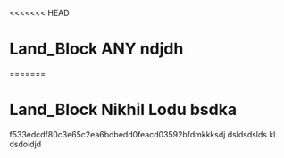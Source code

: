 <<<<<<< HEAD
# Land_Block ANY ndjdh
=======
# Land_Block Nikhil Lodu bsdka

>>>>>>> 
f533edcdf80c3e65c2ea6bdbedd0feacd03592bfdmkkksdj dsldsdslds kl dsdoidjd 